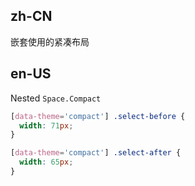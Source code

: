 ## zh-CN

嵌套使用的紧凑布局

## en-US

Nested `Space.Compact`

```css
[data-theme='compact'] .select-before {
  width: 71px;
}

[data-theme='compact'] .select-after {
  width: 65px;
}
```
